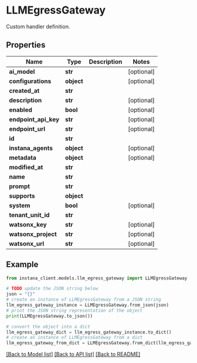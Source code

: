 # LLMEgressGateway

Custom handler definition.

## Properties

Name | Type | Description | Notes
------------ | ------------- | ------------- | -------------
**ai_model** | **str** |  | [optional] 
**configurations** | **object** |  | [optional] 
**created_at** | **str** |  | 
**description** | **str** |  | [optional] 
**enabled** | **bool** |  | [optional] 
**endpoint_api_key** | **str** |  | [optional] 
**endpoint_url** | **str** |  | [optional] 
**id** | **str** |  | 
**instana_agents** | **object** |  | [optional] 
**metadata** | **object** |  | [optional] 
**modified_at** | **str** |  | 
**name** | **str** |  | 
**prompt** | **str** |  | 
**supports** | **object** |  | 
**system** | **bool** |  | [optional] 
**tenant_unit_id** | **str** |  | 
**watsonx_key** | **str** |  | [optional] 
**watsonx_project** | **str** |  | [optional] 
**watsonx_url** | **str** |  | [optional] 

## Example

```python
from instana_client.models.llm_egress_gateway import LLMEgressGateway

# TODO update the JSON string below
json = "{}"
# create an instance of LLMEgressGateway from a JSON string
llm_egress_gateway_instance = LLMEgressGateway.from_json(json)
# print the JSON string representation of the object
print(LLMEgressGateway.to_json())

# convert the object into a dict
llm_egress_gateway_dict = llm_egress_gateway_instance.to_dict()
# create an instance of LLMEgressGateway from a dict
llm_egress_gateway_from_dict = LLMEgressGateway.from_dict(llm_egress_gateway_dict)
```
[[Back to Model list]](../README.md#documentation-for-models) [[Back to API list]](../README.md#documentation-for-api-endpoints) [[Back to README]](../README.md)


